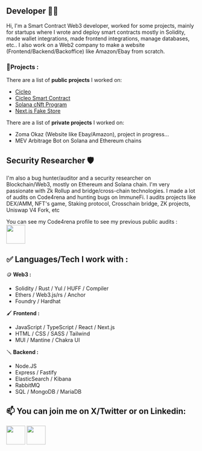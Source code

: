 ## Developer 👨‍💻
Hi, I'm a Smart Contract Web3 developer, worked for some projects, mainly for startups where I wrote and deploy smart contracts mostly in Solidity, made wallet integrations, made frontend integrations, manage databases, etc..
I also work on a Web2 company to make a website (Frontend/Backend/Backoffice) like Amazon/Ebay from scratch.

### 👷Projects : 
   There are a list of **public projects** I worked on: 
   - [Cicleo](https://cicleo.io/)
   - [Cicleo Smart Contract](https://github.com/CicleoPayment/contract_subscription)
   - [Solana cNft Program](https://github.com/AxelAramburu/solana-c-nft)
   - [Next.js Fake Store](https://github.com/AxelAramburu/test-pic-digitl)

   There are a list of **private projects** I worked on: 
   - Zoma Okaz (Website like Ebay/Amazon), project in progress...
   - MEV Arbitrage Bot on Solana and Ethereum chains

## Security Researcher 🛡️
I'm also a bug hunter/auditor and a security researcher on Blockchain/Web3, mostly on Ethereum and Solana chain. I'm very passionate with Zk Rollup and bridge/cross-chain technologies.
I made a lot of audits on Code4rena and hunting bugs on ImmuneFi.
I audits projects like DEX/AMM, NFT's game, Staking protocol, Crosschain bridge, ZK projects, Uniswap V4 Fork, etc

You can see my Code4rena profile to see my previous public audits : 
<br>
[<img src="https://avatars.githubusercontent.com/u/79111793?s=200&v=4" width="50" height="50">](https://code4rena.com/@Fulum)

## ✅ Languages/Tech I work with : 

   🪙 **Web3 :**
   - Solidity / Rust / Yul / HUFF / Compiler
   - Ethers / Web3.js/rs / Anchor
   - Foundry / Hardhat

   🖌️ **Frontend :**
   - JavaScript / TypeScript / React / Next.js
   - HTML / CSS / SASS / Tailwind
   - MUI / Mantine / Chakra UI

   🪛 **Backend :**
   - Node.JS
   - Express / Fastify
   - ElasticSearch / Kibana
   - RabbitMQ
   - SQL / MongoDB / MariaDB

## 📫 You can join me on X/Twitter or on Linkedin:

[<img src="https://img.freepik.com/vecteurs-libre/nouvelle-conception-icone-x-du-logo-twitter-2023_1017-45418.jpg?size=338&ext=jpg&ga=GA1.1.2008272138.1715558400&semt=ais_user" width="50" height="50">](https://twitter.com/0xFulum) [<img src="https://encrypted-tbn0.gstatic.com/images?q=tbn:ANd9GcROKs8r8Zd_xOz-qdO6Mk9bQXGh-CP4kiHqJtIsZ2CP2Q&s" width="50" height="50">](https://www.linkedin.com/in/axel-aramburu-78b233256/)
